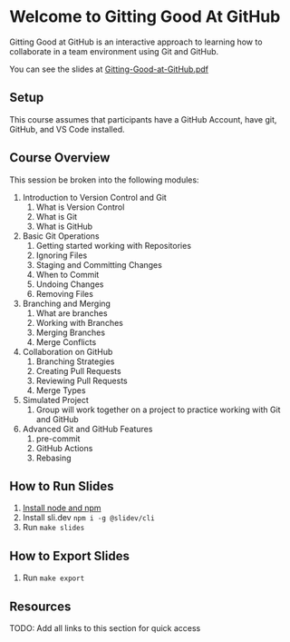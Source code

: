 # Welcome to Gitting Good At GitHub

Gitting Good at GitHub is an interactive approach to learning how to collaborate in a team environment using Git and GitHub.

You can see the slides at [Gitting-Good-at-GitHub.pdf](Gitting-Good-at-GitHub.pdf)

## Setup

This course assumes that participants have a GitHub Account, have git, GitHub, and VS Code installed.

## Course Overview

This session be broken into the following modules:

1. Introduction to Version Control and Git
   1. What is Version Control
   2. What is Git
   3. What is GitHub
2. Basic Git Operations
   1. Getting started working with Repositories
   2. Ignoring Files
   3. Staging and Committing Changes
   4. When to Commit
   5. Undoing Changes
   6. Removing Files
3. Branching and Merging
   1. What are branches
   2. Working with Branches
   3. Merging Branches
   4. Merge Conflicts
4. Collaboration on GitHub
   1. Branching Strategies
   2. Creating Pull Requests
   3. Reviewing Pull Requests
   4. Merge Types
5. Simulated Project
   1. Group will work together on a project to practice working with Git and GitHub
6. Advanced Git and GitHub Features
   1. pre-commit
   2. GitHub Actions
   3. Rebasing

## How to Run Slides

1. [Install node and npm](https://nodejs.org/en/download/)
2. Install sli.dev `npm i -g @slidev/cli`
3. Run `make slides`

## How to Export Slides

1. Run `make export`

## Resources

TODO: Add all links to this section for quick access